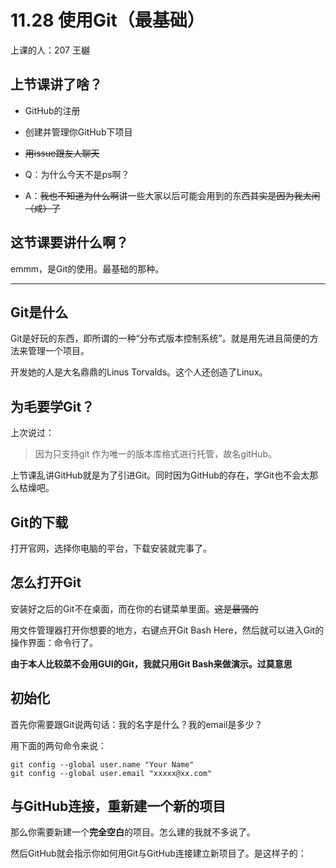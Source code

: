 # 11.28 使用Git（最基础）

上课的人：207 王樾

## 上节课讲了啥？

- GitHub的注册

- 创建并管理你GitHub下项目

- ~~用issue跟友人聊天~~

- Q：为什么今天不是ps啊？

- A：~~我也不知道为什么啊~~讲一些大家以后可能会用到的东西~~其实是因为我太闲（咸）了~~

## 这节课要讲什么啊？

emmm，是Git的使用。最基础的那种。

---

## Git是什么

Git是好玩的东西，即所谓的一种“分布式版本控制系统”。就是用先进且简便的方法来管理一个项目。

开发她的人是大名鼎鼎的Linus Torvalds。这个人还创造了Linux。

## 为毛要学Git？

上次说过：

> 因为只支持git 作为唯一的版本库格式进行托管，故名gitHub。

上节课乱讲GitHub就是为了引进Git。同时因为GitHub的存在，学Git也不会太那么枯燥吧。

## Git的下载

打开官网，选择你电脑的平台，下载安装就完事了。

## 怎么打开Git

安装好之后的Git不在桌面，而在你的右键菜单里面。~~这是最骚的~~

用文件管理器打开你想要的地方，右键点开Git Bash Here，然后就可以进入Git的操作界面：命令行了。

**由于本人比较菜不会用GUI的Git，我就只用Git Bash来做演示。过莫意思**

## 初始化

首先你需要跟Git说两句话：我的名字是什么？我的email是多少？

用下面的两句命令来说：

```
git config --global user.name "Your Name"
git config --global user.email "xxxxx@xx.com"
```

## 与GitHub连接，重新建一个新的项目

那么你需要新建一个**完全空白**的项目。怎么建的我就不多说了。

然后GitHub就会指示你如何用Git与GitHub连接建立新项目了。是这样子的：

